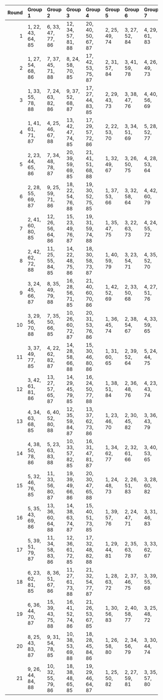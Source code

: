 |   Round | Group 1           | Group 2            | Group 3            | Group 4            | Group 5       | Group 6       | Group 7       | Group 8       | Group 9       | Group 10      | Group 11       | Group 12       | Group 13       | Group 14       | Group 15       | Group 16       | Group 17       | Group 18       | Group 19       | Group 20       | Group 21       |
|--------:|:------------------|:-------------------|:-------------------|:-------------------|:--------------|:--------------|:--------------|:--------------|:--------------|:--------------|:---------------|:---------------|:---------------|:---------------|:---------------|:---------------|:---------------|:---------------|:---------------|:---------------|:---------------|
|       1 | 1, 22, 43, 64, 85 | 6, 33, 47, 77, 86  | 12, 34, 57, 81, 88 | 20, 40, 50, 67, 87 | 2, 25, 49, 74 | 3, 27, 52, 84 | 4, 29, 61, 83 | 5, 37, 59, 82 | 7, 42, 51, 80 | 8, 23, 60, 73 | 9, 35, 62, 76  | 10, 39, 44, 71 | 11, 28, 46, 65 | 13, 41, 56, 72 | 14, 26, 54, 69 | 15, 24, 53, 79 | 16, 32, 45, 78 | 17, 30, 63, 70 | 18, 36, 55, 75 | 19, 38, 58, 68 | 21, 31, 48, 66 |
|       2 | 1, 27, 54, 68, 86 | 7, 37, 45, 71, 88  | 8, 24, 58, 70, 85  | 17, 42, 53, 75, 87 | 2, 31, 57, 84 | 3, 41, 59, 78 | 4, 26, 49, 73 | 5, 33, 48, 64 | 6, 39, 46, 82 | 9, 22, 55, 83 | 10, 28, 47, 67 | 11, 30, 50, 81 | 12, 32, 63, 80 | 13, 23, 61, 79 | 14, 35, 56, 77 | 15, 38, 62, 66 | 16, 40, 44, 76 | 18, 29, 51, 74 | 19, 25, 60, 69 | 20, 34, 43, 72 | 21, 36, 52, 65 |
|       3 | 1, 33, 55, 78, 88 | 7, 24, 63, 82, 86  | 9, 37, 52, 68, 87  | 17, 27, 44, 83, 85 | 2, 29, 43, 73 | 3, 38, 47, 76 | 4, 40, 56, 69 | 5, 31, 58, 72 | 6, 35, 61, 67 | 8, 30, 53, 77 | 10, 22, 50, 65 | 11, 41, 49, 75 | 12, 28, 62, 74 | 13, 26, 59, 66 | 14, 32, 51, 71 | 15, 34, 54, 64 | 16, 36, 46, 84 | 18, 39, 60, 81 | 19, 42, 45, 70 | 20, 23, 48, 80 | 21, 25, 57, 79 |
|       4 | 1, 41, 61, 71, 87 | 4, 25, 46, 67, 88  | 13, 42, 47, 74, 85 | 17, 29, 57, 72, 86 | 2, 22, 53, 70 | 3, 34, 51, 69 | 5, 28, 52, 77 | 6, 30, 55, 66 | 7, 32, 43, 65 | 8, 40, 62, 64 | 9, 36, 50, 80  | 10, 24, 54, 83 | 11, 26, 63, 76 | 12, 38, 44, 79 | 14, 31, 49, 68 | 15, 37, 60, 84 | 16, 23, 59, 75 | 18, 27, 56, 82 | 19, 35, 48, 81 | 20, 33, 45, 73 | 21, 39, 58, 78 |
|       5 | 2, 23, 44, 65, 86 | 7, 34, 48, 78, 87  | 20, 39, 59, 69, 85 | 21, 41, 51, 68, 88 | 1, 32, 49, 67 | 3, 26, 50, 75 | 4, 28, 53, 64 | 5, 30, 62, 84 | 6, 38, 60, 83 | 8, 22, 52, 81 | 9, 24, 61, 74  | 10, 36, 63, 77 | 11, 40, 45, 72 | 12, 29, 47, 66 | 13, 35, 58, 82 | 14, 42, 57, 73 | 15, 27, 55, 70 | 16, 25, 54, 80 | 17, 33, 46, 79 | 18, 31, 43, 71 | 19, 37, 56, 76 |
|       6 | 2, 28, 55, 69, 87 | 9, 25, 59, 71, 86  | 18, 22, 54, 76, 88 | 19, 30, 52, 75, 85 | 1, 37, 53, 66 | 3, 32, 58, 64 | 4, 42, 60, 79 | 5, 27, 50, 74 | 6, 34, 49, 65 | 7, 40, 47, 83 | 8, 38, 46, 72  | 10, 23, 56, 84 | 11, 29, 48, 68 | 12, 31, 51, 82 | 13, 33, 43, 81 | 14, 24, 62, 80 | 15, 36, 57, 78 | 16, 39, 63, 67 | 17, 41, 45, 77 | 20, 26, 61, 70 | 21, 35, 44, 73 |
|       7 | 2, 41, 60, 80, 85 | 12, 26, 56, 64, 86 | 15, 23, 49, 76, 87 | 19, 31, 59, 74, 88 | 1, 35, 47, 75 | 3, 22, 63, 73 | 4, 24, 55, 72 | 5, 36, 53, 71 | 6, 27, 48, 69 | 7, 30, 54, 79 | 8, 32, 57, 68  | 9, 34, 45, 67  | 10, 42, 43, 66 | 11, 38, 52, 82 | 13, 28, 44, 78 | 14, 40, 46, 81 | 16, 33, 51, 70 | 17, 39, 62, 65 | 18, 25, 61, 77 | 20, 29, 58, 84 | 21, 37, 50, 83 |
|       8 | 2, 42, 62, 72, 88 | 11, 25, 55, 84, 85 | 14, 22, 48, 75, 86 | 18, 30, 58, 73, 87 | 1, 40, 59, 79 | 3, 23, 54, 71 | 4, 35, 52, 70 | 5, 26, 47, 68 | 6, 29, 53, 78 | 7, 31, 56, 67 | 8, 33, 44, 66  | 9, 41, 63, 65  | 10, 37, 51, 81 | 12, 27, 43, 77 | 13, 39, 45, 80 | 15, 32, 50, 69 | 16, 38, 61, 64 | 17, 24, 60, 76 | 19, 28, 57, 83 | 20, 36, 49, 82 | 21, 34, 46, 74 |
|       9 | 3, 24, 45, 66, 87 | 8, 35, 49, 79, 88  | 16, 28, 56, 71, 85 | 21, 40, 60, 70, 86 | 1, 42, 52, 69 | 2, 33, 50, 68 | 4, 27, 51, 76 | 5, 29, 54, 65 | 6, 31, 63, 64 | 7, 39, 61, 84 | 9, 23, 53, 82  | 10, 25, 62, 75 | 11, 37, 43, 78 | 12, 41, 46, 73 | 13, 30, 48, 67 | 14, 36, 59, 83 | 15, 22, 58, 74 | 17, 26, 55, 81 | 18, 34, 47, 80 | 19, 32, 44, 72 | 20, 38, 57, 77 |
|      10 | 3, 29, 56, 70, 88 | 7, 35, 50, 66, 85  | 10, 26, 60, 72, 87 | 20, 31, 53, 76, 86 | 1, 36, 45, 74 | 2, 38, 54, 67 | 4, 33, 59, 65 | 5, 22, 61, 80 | 6, 28, 51, 75 | 8, 41, 48, 84 | 9, 39, 47, 73  | 11, 24, 57, 64 | 12, 30, 49, 69 | 13, 32, 52, 83 | 14, 34, 44, 82 | 15, 25, 63, 81 | 16, 37, 58, 79 | 17, 40, 43, 68 | 18, 42, 46, 78 | 19, 23, 55, 77 | 21, 27, 62, 71 |
|      11 | 3, 37, 49, 77, 85 | 4, 22, 62, 82, 87  | 14, 28, 58, 66, 88 | 15, 30, 46, 80, 86 | 1, 31, 60, 65 | 2, 39, 52, 64 | 5, 24, 44, 75 | 6, 26, 57, 74 | 7, 38, 55, 73 | 8, 29, 50, 71 | 9, 32, 56, 81  | 10, 34, 59, 70 | 11, 36, 47, 69 | 12, 23, 45, 68 | 13, 40, 54, 84 | 16, 42, 48, 83 | 17, 25, 51, 78 | 18, 35, 53, 72 | 19, 41, 43, 67 | 20, 27, 63, 79 | 21, 33, 61, 76 |
|      12 | 3, 42, 61, 81, 86 | 13, 27, 57, 65, 87 | 14, 29, 45, 79, 85 | 16, 24, 50, 77, 88 | 1, 38, 51, 84 | 2, 36, 48, 76 | 4, 23, 43, 74 | 5, 25, 56, 73 | 6, 37, 54, 72 | 7, 28, 49, 70 | 8, 31, 55, 80  | 9, 33, 58, 69  | 10, 35, 46, 68 | 11, 22, 44, 67 | 12, 39, 53, 83 | 15, 41, 47, 82 | 17, 34, 52, 71 | 18, 40, 63, 66 | 19, 26, 62, 78 | 20, 32, 60, 75 | 21, 30, 59, 64 |
|      13 | 4, 34, 63, 68, 85 | 6, 40, 52, 80, 88  | 12, 35, 59, 84, 87 | 13, 37, 62, 73, 86 | 1, 23, 46, 70 | 2, 30, 45, 82 | 3, 36, 43, 79 | 5, 42, 55, 67 | 7, 25, 44, 64 | 8, 27, 47, 78 | 9, 29, 60, 77  | 10, 41, 58, 76 | 11, 32, 53, 74 | 14, 39, 50, 72 | 15, 26, 48, 71 | 16, 22, 57, 66 | 17, 31, 61, 69 | 18, 33, 49, 83 | 19, 24, 51, 65 | 20, 28, 54, 81 | 21, 38, 56, 75 |
|      14 | 4, 38, 50, 78, 86 | 5, 23, 63, 83, 88  | 10, 33, 57, 82, 85 | 16, 31, 47, 81, 87 | 1, 34, 62, 77 | 2, 32, 61, 66 | 3, 40, 53, 65 | 6, 25, 45, 76 | 7, 27, 58, 75 | 8, 39, 56, 74 | 9, 30, 51, 72  | 11, 35, 60, 71 | 12, 37, 48, 70 | 13, 24, 46, 69 | 14, 41, 55, 64 | 15, 29, 59, 67 | 17, 22, 49, 84 | 18, 26, 52, 79 | 19, 36, 54, 73 | 20, 42, 44, 68 | 21, 28, 43, 80 |
|      15 | 5, 32, 46, 76, 85 | 11, 33, 56, 80, 87 | 19, 39, 49, 66, 86 | 20, 30, 47, 65, 88 | 1, 24, 48, 73 | 2, 26, 51, 83 | 3, 28, 60, 82 | 4, 36, 58, 81 | 6, 41, 50, 79 | 7, 22, 59, 72 | 8, 34, 61, 75  | 9, 38, 43, 70  | 10, 27, 45, 64 | 12, 40, 55, 71 | 13, 25, 53, 68 | 14, 23, 52, 78 | 15, 31, 44, 77 | 16, 29, 62, 69 | 17, 35, 54, 74 | 18, 37, 57, 67 | 21, 42, 63, 84 |
|      16 | 5, 35, 43, 69, 86 | 13, 36, 60, 64, 88 | 14, 38, 63, 74, 87 | 15, 40, 51, 73, 85 | 1, 39, 57, 76 | 2, 24, 47, 71 | 3, 31, 46, 83 | 4, 37, 44, 80 | 6, 22, 56, 68 | 7, 41, 53, 81 | 8, 26, 45, 65  | 9, 28, 48, 79  | 10, 30, 61, 78 | 11, 42, 59, 77 | 12, 33, 54, 75 | 16, 27, 49, 72 | 17, 23, 58, 67 | 18, 32, 62, 70 | 19, 34, 50, 84 | 20, 25, 52, 66 | 21, 29, 55, 82 |
|      17 | 5, 39, 51, 79, 87 | 11, 34, 58, 83, 86 | 12, 36, 61, 72, 85 | 17, 32, 48, 82, 88 | 1, 29, 44, 81 | 2, 35, 63, 78 | 3, 33, 62, 67 | 4, 41, 54, 66 | 6, 24, 43, 84 | 7, 26, 46, 77 | 8, 28, 59, 76  | 9, 40, 57, 75  | 10, 31, 52, 73 | 13, 38, 49, 71 | 14, 25, 47, 70 | 15, 42, 56, 65 | 16, 30, 60, 68 | 18, 23, 50, 64 | 19, 27, 53, 80 | 20, 37, 55, 74 | 21, 22, 45, 69 |
|      18 | 6, 23, 62, 81, 85 | 8, 36, 51, 67, 86  | 11, 27, 61, 73, 88 | 21, 32, 54, 77, 87 | 1, 28, 63, 72 | 2, 37, 46, 75 | 3, 39, 55, 68 | 4, 30, 57, 71 | 5, 34, 60, 66 | 7, 29, 52, 76 | 9, 42, 49, 64  | 10, 40, 48, 74 | 12, 25, 58, 65 | 13, 31, 50, 70 | 14, 33, 53, 84 | 15, 35, 45, 83 | 16, 26, 43, 82 | 17, 38, 59, 80 | 18, 41, 44, 69 | 19, 22, 47, 79 | 20, 24, 56, 78 |
|      19 | 6, 36, 44, 70, 87 | 15, 39, 43, 75, 88 | 16, 41, 52, 74, 86 | 21, 26, 53, 67, 85 | 1, 30, 56, 83 | 2, 40, 58, 77 | 3, 25, 48, 72 | 4, 32, 47, 84 | 5, 38, 45, 81 | 7, 23, 57, 69 | 8, 42, 54, 82  | 9, 27, 46, 66  | 10, 29, 49, 80 | 11, 31, 62, 79 | 12, 22, 60, 78 | 13, 34, 55, 76 | 14, 37, 61, 65 | 17, 28, 50, 73 | 18, 24, 59, 68 | 19, 33, 63, 71 | 20, 35, 51, 64 |
|      20 | 8, 25, 43, 83, 87 | 9, 31, 54, 78, 85  | 10, 38, 53, 69, 88 | 18, 28, 45, 84, 86 | 1, 26, 58, 80 | 2, 34, 56, 79 | 3, 30, 44, 74 | 4, 39, 48, 77 | 5, 41, 57, 70 | 6, 32, 59, 73 | 7, 36, 62, 68  | 11, 23, 51, 66 | 12, 42, 50, 76 | 13, 29, 63, 75 | 14, 27, 60, 67 | 15, 33, 52, 72 | 16, 35, 55, 65 | 17, 37, 47, 64 | 19, 40, 61, 82 | 20, 22, 46, 71 | 21, 24, 49, 81 |
|      21 | 9, 26, 44, 84, 88 | 10, 32, 55, 79, 86 | 18, 38, 48, 65, 85 | 19, 29, 46, 64, 87 | 1, 25, 50, 82 | 2, 27, 59, 81 | 3, 35, 57, 80 | 4, 31, 45, 75 | 5, 40, 49, 78 | 6, 42, 58, 71 | 7, 33, 60, 74  | 8, 37, 63, 69  | 11, 39, 54, 70 | 12, 24, 52, 67 | 13, 22, 51, 77 | 14, 30, 43, 76 | 15, 28, 61, 68 | 16, 34, 53, 73 | 17, 36, 56, 66 | 20, 41, 62, 83 | 21, 23, 47, 72 |